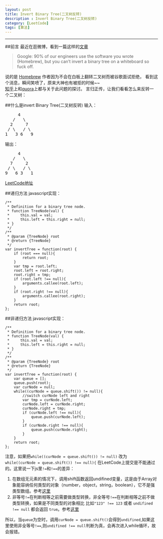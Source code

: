 ```yaml
---
layout: post
title: Invert Binary Tree(二叉树反转) 
description : Invert Binary Tree(二叉树反转)
category: [LeetCode]
tags: [算法]
---
```



-----------------------


<div class="toc">
			
</div>

##前言
最近在逛微博，看到一篇这样的[文章](https://twitter.com/mxcl/status/608682016205344768)

>  Google: 90% of our engineers use the software you wrote (Homebrew), but you can’t invert a binary tree on a whiteboard so fuck off.

说的是 [Homebrew](http://brew.sh/) 作者因为不会在白板上翻转二叉树而被谷歌面试拒绝， 看到这个消息，瞬间笑喷了，原来大神也有被拒的时候~~  
[知乎](http://www.zhihu.com/question/31187043/answer/50948110?utm_source=weibo&utm_medium=weibo_share&utm_content=share_answer&utm_campaign=share_button)上和[quora](http://www.quora.com/Is-invert-a-binary-tree-a-good-question-for-Google-to-ask-in-a-technical-interview/answer/Gayle-Laakmann-McDowell)上都与关于此问题的探讨。
言归正传，让我们看看怎么来反转一个二叉树：

##什么是invert Binary Tree(二叉树反转)
输入：  
<pre>     4
   /   \
  2     7
 / \   / \
1   3 6   9</pre>
输出：  
<pre>     4
   /   \
  7     2
 / \   / \
9   6 3   1</pre>
[LeetCode地址](https://leetcode.com/problems/invert-binary-tree/)

##递归方法
javascript实现： 

	/**
	 * Definition for a binary tree node.
	 * function TreeNode(val) {
	 *     this.val = val;
	 *     this.left = this.right = null;
	 * }
	 */
	/**
	 * @param {TreeNode} root
	 * @return {TreeNode}
	 */
	var invertTree = function(root) {
		if (root === null){
			return root;
		}
		var tmp = root.left;
		root.left = root.right;
		root.right = tmp;
		if (root.left !== null){
			arguments.callee(root.left);
		}
		if (root.right !== null){
			arguments.callee(root.right);
		}
		return root;
	};

##非递归方法
javascript实现：

	/**
	 * Definition for a binary tree node.
	 * function TreeNode(val) {
	 *     this.val = val;
	 *     this.left = this.right = null;
	 * }
	 */
	/**
	 * @param {TreeNode} root
	 * @return {TreeNode}
	 */
	var invertTree = function(root) {
		var queue = [];
		queue.push(root);
		var curNode = null;
		while((curNode = queue.shift()) != null){
			//switch curNode left and right
			var tmp = curNode.left;
			curNode.left = curNode.right;
			curNode.right = tmp;
			if (curNode.left !== null){
				queue.push(curNode.left);
			}
			if (curNode.right !== null){
				queue.push(curNode.right);
			}
		}
		return root;
	};
	
注意，如果把`while((curNode = queue.shift()) != null)` 改为 `while((curNode = queue.shift()) !== null){`
在LeetCode上提交是不能通过的。这里说一下js里`!=`和`!==`的差异：  

1. 在数组无元素的情况下，调用shift函数返回undifined变量，这是由于Array对象能容纳任何类型的对象（number，object，string，boolean），它不是强类型数组。参考[这里](https://developer.mozilla.org/zh-CN/docs/Web/JavaScript/Reference/Global_Objects/Array/shift)
2. 非等号`!=`在判断相等之前需要做类型转换，非全等号`!==`在判断相等之前不做类型转换，如果是不同类型的对象相比 比如`"123" !== 123` 或者 `undifined !== null` 都会返回 `true`。参考[这里](http://www.w3school.com.cn/js/pro_js_operators_equality.asp)

所以，当`queue`为空时，调用`curNode = queue.shift()`会得到`undifined`,如果这里使用非全等号`!==`,则`undifined !== null`判断为真，会再次进入while循环，故会报错。
 


